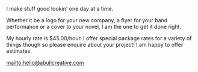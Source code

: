 I make stuff good lookin' one day at a time.

Whether it be a logo for your new company, a flyer for your band performance or a cover to your novel, I am the one to get it done right. 

My hourly rate is $45.00/hour. I offer special package rates for a variety of things though so please enquire about your project! I am happy to offer estimates. 

<mailto:hello@abullcreative.com> 

